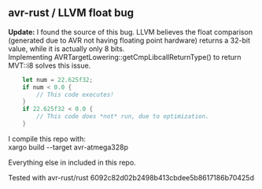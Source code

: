 ## avr-rust / LLVM float bug

**Update:** I found the source of this bug. LLVM believes the float comparison (generated due to AVR not having floating point hardware) returns a 32-bit value, while it is actually only 8 bits.  
Implementing AVRTargetLowering::getCmpLibcallReturnType() to return MVT::i8 solves this issue.

```rust
    let num = 22.625f32;
    if num < 0.0 {
        // This code executes!
    }
    if 22.625f32 < 0.0 {
        // This code does *not* run, due to optimization.
    }
```

I compile this repo with:  
xargo build --target avr-atmega328p

Everything else in included in this repo.

Tested with avr-rust/rust 6092c82d02b2498b413cbdee5b8617186b70425d
